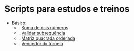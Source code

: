# Scripts para estudos e treinos
- Básico:
    - . [Soma de dois números](/basico/soma_dois_numeros.js)
    - . [Validar subsequência](/basico/validar_subsequencia.js)
    - . [Matriz quadrada ordenada](/basico/matriz_quadrada_ordenada.java)
    - . [Vencedor do torneio](/basico/vencedor_do_torneio.java)
